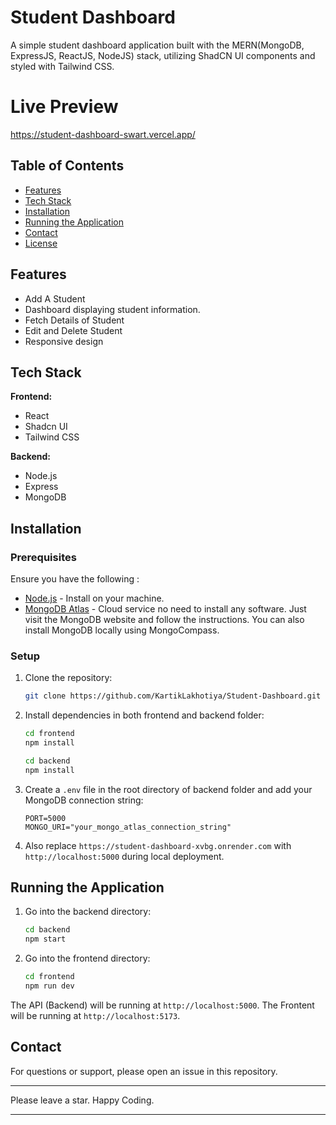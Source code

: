 # Student Dashboard

A simple student dashboard application built with the MERN(MongoDB, ExpressJS, ReactJS, NodeJS) stack, utilizing ShadCN UI components and styled with Tailwind CSS.

# Live Preview

https://student-dashboard-swart.vercel.app/

## Table of Contents

- [Features](#features)
- [Tech Stack](#tech-stack)
- [Installation](#installation)
- [Running the Application](#running-the-application)
- [Contact](#contact)
- [License](#license)

## Features

- Add A Student
- Dashboard displaying student information.
- Fetch Details of Student
- Edit and Delete Student
- Responsive design

## Tech Stack

**Frontend:**

- React
- Shadcn UI
- Tailwind CSS

**Backend:**

- Node.js
- Express
- MongoDB

## Installation

### Prerequisites

Ensure you have the following :

- [Node.js](https://nodejs.org/) - Install on your machine.
- [MongoDB Atlas](https://www.mongodb.com/atlas) - Cloud service no need to install any software. Just visit the MongoDB website and follow the instructions. You can also install MongoDB locally using MongoCompass.

### Setup

1. Clone the repository:

   ```bash
   git clone https://github.com/KartikLakhotiya/Student-Dashboard.git

   ```
2. Install dependencies in both frontend and backend folder:

   ```bash
   cd frontend
   npm install
   ```

   ```bash
   cd backend
   npm install
   ```
3. Create a `.env` file in the root directory of backend folder and add your MongoDB connection string:

   ```
   PORT=5000
   MONGO_URI="your_mongo_atlas_connection_string"
   ```
4. Also replace `https://student-dashboard-xvbg.onrender.com` with `http://localhost:5000` during local deployment.

## Running the Application

1. Go into the backend directory:

   ```bash
   cd backend
   npm start
   ```
2. Go into the frontend directory:

   ```bash
   cd frontend
   npm run dev
   ```

The API (Backend) will be running at `http://localhost:5000`.
The Frontent will be running at `http://localhost:5173`.

## Contact

For questions or support, please open an issue in this repository.

---

Please leave a star. Happy Coding.

---
